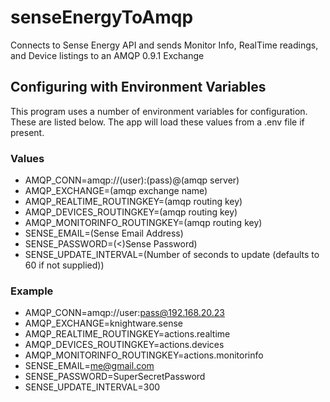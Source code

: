# senseEnergyToAmqp
Connects to Sense Energy API and sends Monitor Info, RealTime readings, and Device listings to an AMQP 0.9.1 Exchange

## Configuring with Environment Variables

This program uses a number of environment variables for configuration.  These are listed below.  The app will load these values from a .env file if present.

### Values

- AMQP_CONN=amqp://(user):(pass)@(amqp server)
- AMQP_EXCHANGE=(amqp exchange name)
- AMQP_REALTIME_ROUTINGKEY=(amqp routing key)
- AMQP_DEVICES_ROUTINGKEY=(amqp routing key)
- AMQP_MONITORINFO_ROUTINGKEY=(amqp routing key)
- SENSE_EMAIL=(Sense Email Address)
- SENSE_PASSWORD=(<)Sense Password)
- SENSE_UPDATE_INTERVAL=(Number of seconds to update (defaults to 60 if not supplied))

### Example

- AMQP_CONN=amqp://user:pass@192.168.20.23
- AMQP_EXCHANGE=knightware.sense
- AMQP_REALTIME_ROUTINGKEY=actions.realtime
- AMQP_DEVICES_ROUTINGKEY=actions.devices
- AMQP_MONITORINFO_ROUTINGKEY=actions.monitorinfo
- SENSE_EMAIL=me@gmail.com
- SENSE_PASSWORD=SuperSecretPassword
- SENSE_UPDATE_INTERVAL=300



